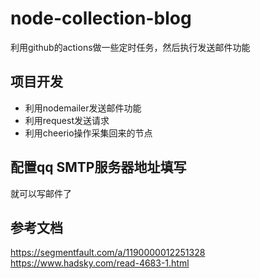 # node-collection-blog
利用github的actions做一些定时任务，然后执行发送邮件功能

## 项目开发
+ 利用nodemailer发送邮件功能
+ 利用request发送请求
+ 利用cheerio操作采集回来的节点


## 配置qq SMTP服务器地址填写
就可以写邮件了

## 参考文档
https://segmentfault.com/a/1190000012251328
https://www.hadsky.com/read-4683-1.html